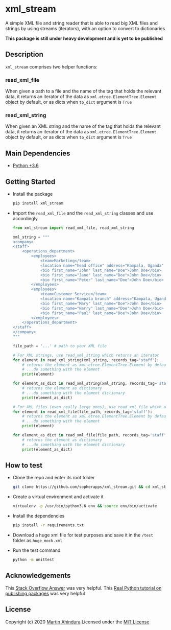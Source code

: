 # xml_stream

A simple XML file and string reader that is able to read big XML files and strings by using streams (iterators),
with an option to convert to dictionaries

__This package is still under heavy development and is yet to be published__

## Description

`xml_stream` comprises two helper functions:

### read_xml_file

When given a path to a file and the name of the tag that holds the relevant data, it returns an iterator
of the data as `xml.etree.ElementTree.Element` object by default, or as dicts when `to_dict` argument is `True`

### read_xml_string

When given an XML string and the name of the tag that holds the relevant data, it returns an iterator
of the data as `xml.etree.ElementTree.Element` object by default, or as dicts when `to_dict` argument is `True`

## Main Dependencies

- [Python +3.6](https://www.python.org)

## Getting Started

- Install the package

  ```bash
  pip install xml_stream
  ```

- Import the `read_xml_file` and the `read_xml_string` classes and use accordingly

  ```python
  from xml_stream import read_xml_file, read_xml_string
  
  xml_string = """
  <company>
  <staff>
      <operations_department>
          <employees>
              <team>Marketing</team>
              <location name="head office" address="Kampala, Uganda" />
              <bio first_name="John" last_name="Doe">John Doe</bio>
              <bio first_name="Jane" last_name="Doe">John Doe</bio>
              <bio first_name="Peter" last_name="Doe">John Doe</bio>
          </employees>
          <employees>
              <team>Customer Service</team>
              <location name="Kampala branch" address="Kampala, Uganda" />
              <bio first_name="Mary" last_name="Doe">John Doe</bio>
              <bio first_name="Harry" last_name="Doe">John Doe</bio>
              <bio first_name="Paul" last_name="Doe">John Doe</bio>
          </employees>
      </operations_department>
  </staff>
  </company>
  """
  
  file_path = '...' # path to your XML file
  
  # For XML strings, use read_xml_string which returns an iterator  
  for element in read_xml_string(xml_string, records_tag='staff'):
      # returns the element as xml.etree.ElementTree.Element by default
      # ...do something with the element
      print(element)
  
  for element_as_dict in read_xml_string(xml_string, records_tag='staff', to_dict=True):
      # returns the element as dictionary
      # ...do something with the element dictionary
      print(element_as_dict)
  
  # For XML files (even really large ones), use read_xml_file which also returns an iterator  
  for element in read_xml_file(file_path, records_tag='staff'):
      # returns the element as xml.etree.ElementTree.Element by default
      # ...do something with the element
      print(element)
  
  for element_as_dict in read_xml_file(file_path, records_tag='staff', to_dict=True):
      # returns the element as dictionary
      # ...do something with the element dictionary
      print(element_as_dict)
  ```

## How to test

- Clone the repo and enter its root folder

  ```bash
  git clone https://github.com/sopherapps/xml_stream.git && cd xml_stream
  ```

- Create a virtual environment and activate it

  ```bash
  virtualenv -p /usr/bin/python3.6 env && source env/bin/activate
  ```

- Install the dependencies

  ```bash
  pip install -r requirements.txt
  ```
  
- Download a huge xml file for test purposes and save it in the `/test` folder as `huge_mock.xml`

- Run the test command

  ```bash
  python -m unittest
  ```

## Acknowledgements

This [Stack Overflow Answer](https://stackoverflow.com/questions/2148119/how-to-convert-an-xml-string-to-a-dictionary#answer-5807028) was very helpful.
This [Real Python tutorial on publishing packages](https://realpython.com/pypi-publish-python-package/) was very helpful

## License

Copyright (c) 2020 [Martin Ahindura](https://github.com/Tinitto) Licensed under the [MIT License](./LICENSE)
